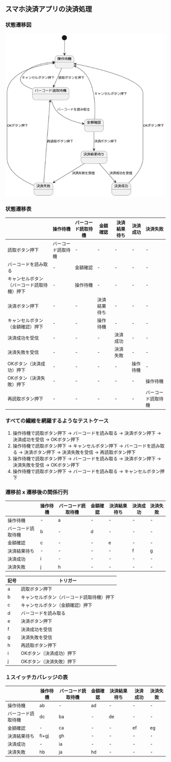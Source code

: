 ## スマホ決済アプリの決済処理

### 状態遷移図

![](/src/part3/ques02/diagram.png)

### 状態遷移表

||操作待機|バーコード読取待機|金額確認|決済結果待ち|決済成功|決済失敗|
|---|---|---|---|---|---|---|
|読取ボタン押下|バーコード読取待機|-|-|-|-|-|
|バーコードを読み取る|-|金額確認|-|-|-|-|
|キャンセルボタン（バーコード読取待機）押下|-|操作待機|-|-|-|-|
|決済ボタン押下|-|-|決済結果待ち|-|-|-|
|キャンセルボタン（金額確認）押下|-|-|操作待機|-|-|-|
|決済成功を受信|-|-|-|決済成功|-|-|
|決済失敗を受信|-|-|-|決済失敗|-|-|
|OKボタン（決済成功）押下|-|-|-|-|操作待機|-|
|OKボタン（決済失敗）押下|-|-|-|-|-|操作待機|
|再読取ボタン押下|-|-|-|-|-|バーコード読取待機|

### すべての繊維を網羅するようなテストケース

1. 操作待機で読取ボタン押下 → バーコードを読み取る → 決済ボタン押下 → 決済成功を受信 → OKボタン押下
2. 操作待機で読取ボタン押下 → キャンセルボタン押下 → バーコードを読み取る → 決済ボタン押下 → 決済失敗を受信 → 再読取ボタン押下
3. 操作待機で読取ボタン押下 → バーコードを読み取る → 決済ボタン押下 → 決済失敗を受信 → OKボタン押下
4. 操作待機で読取ボタン押下 → バーコードを読み取る → キャンセルボタン押下

### 遷移前 x 遷移後の関係行列

||操作待機|バーコード読取待機|金額確認|決済結果待ち|決済成功|決済失敗|
|---|---|---|---|---|---|---|
|操作待機|-|a|-|-|-|-|
|バーコード読取待機|b|-|d|-|-|-|
|金額確認|c|-|-|e|-|-|
|決済結果待ち|-|-|-|-|f|g|
|決済成功|i|-|-|-|-|-|
|決済失敗|j|h|-|-|-|-|

|記号|トリガー|
|---|---|
|a|読取ボタン押下|
|b|キャンセルボタン（バーコード読取待機）押下|
|c|キャンセルボタン（金額確認）押下|
|d|バーコードを読み取る|
|e|決済ボタン押下|
|f|決済成功を受信|
|g|決済失敗を受信|
|h|再読取ボタン押下|
|i|OKボタン（決済成功）押下|
|j|OKボタン（決済失敗）押下|

### １スイッチカバレッジの表

||操作待機|バーコード読取待機|金額確認|決済結果待ち|決済成功|決済失敗|
|---|---|---|---|---|---|---|
|操作待機|ab|-|ad|-|-|-|
|バーコード読取待機|dc|ba|-|de|-|-|
|金額確認|-|ca|-|-|ef|eg|
|決済結果待ち|fi+gj|gh|-|-|-|-|
|決済成功|-|ia|-|-|-|-|
|決済失敗|hb|ja|hd|-|-|-|
